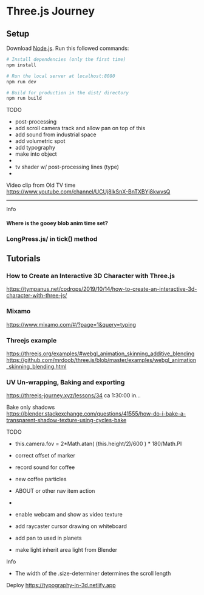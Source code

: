 # Three.js Journey

## Setup
Download [Node.js](https://nodejs.org/en/download/).
Run this followed commands:

``` bash
# Install dependencies (only the first time)
npm install

# Run the local server at localhost:8080
npm run dev

# Build for production in the dist/ directory
npm run build
```

TODO
- post-processing
- add scroll camera track and allow pan on top of this
- add sound from industrial space
- add volumetric spot
- add typography
- make into object
- 
- tv shader w/ post-processing lines (type)
- 

Video clip from Old TV time
https://www.youtube.com/channel/UCUj8lkSnX-BnTXBYj8kwvsQ



- - -  
Info
#### Where is the gooey blob anim time set?
### LongPress.js/ in tick() method

## Tutorials
### How to Create an Interactive 3D Character with Three.js
https://tympanus.net/codrops/2019/10/14/how-to-create-an-interactive-3d-character-with-three-js/

### Mixamo
https://www.mixamo.com/#/?page=1&query=typing

### Threejs example
https://threejs.org/examples/#webgl_animation_skinning_additive_blending
https://github.com/mrdoob/three.js/blob/master/examples/webgl_animation_skinning_blending.html

### UV Un-wrapping, Baking and exporting
https://threejs-journey.xyz/lessons/34
ca 1:30:00 in...

Bake only shadows
https://blender.stackexchange.com/questions/41555/how-do-i-bake-a-transparent-shadow-texture-using-cycles-bake



TODO
- this.camera.fov = 2*Math.atan( (this.height/2)/600 ) * 180/Math.PI

- correct offset of marker
- record sound for coffee
- new coffee particles
- ABOUT or other nav item action
- 
- enable webcam and show as video texture
- add raycaster cursor drawing on whiteboard
- add pan to used in planets
- make light inherit area light from Blender


Info
- The width of the .size-determiner determines the scroll length

Deploy
https://typography-in-3d.netlify.app